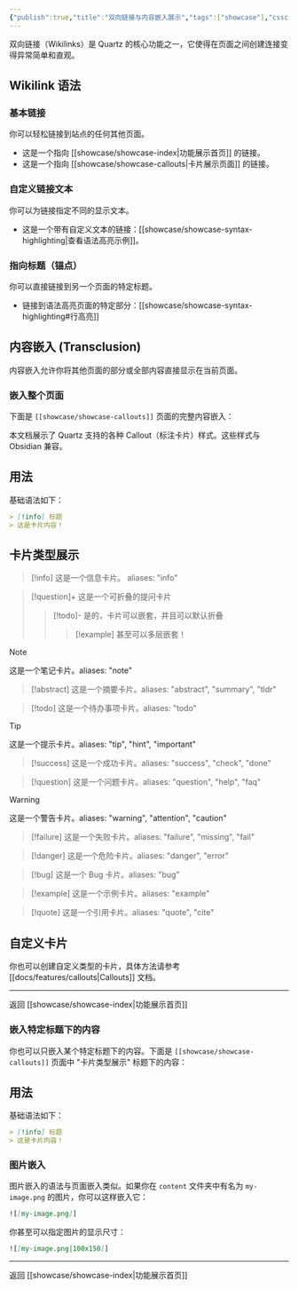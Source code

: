 ```yaml
---
{"publish":true,"title":"双向链接与内容嵌入展示","tags":["showcase"],"cssclasses":""}
---
```




双向链接（Wikilinks）是 Quartz 的核心功能之一，它使得在页面之间创建连接变得异常简单和直观。

## Wikilink 语法

### 基本链接
你可以轻松链接到站点的任何其他页面。
- 这是一个指向 [[showcase/showcase-index\|功能展示首页]] 的链接。
- 这是一个指向 [[showcase/showcase-callouts\|卡片展示页面]] 的链接。

### 自定义链接文本
你可以为链接指定不同的显示文本。
- 这是一个带有自定义文本的链接：[[showcase/showcase-syntax-highlighting\|查看语法高亮示例]]。

### 指向标题（锚点）
你可以直接链接到另一个页面的特定标题。
- 链接到语法高亮页面的特定部分：[[showcase/showcase-syntax-highlighting#行高亮]]

## 内容嵌入 (Transclusion)

内容嵌入允许你将其他页面的部分或全部内容直接显示在当前页面。

### 嵌入整个页面
下面是 `[[showcase/showcase-callouts]]` 页面的完整内容嵌入：



本文档展示了 Quartz 支持的各种 Callout（标注卡片）样式。这些样式与 Obsidian 兼容。

## 用法

基础语法如下：
```markdown
> [!info] 标题
> 这是卡片内容！
```

## 卡片类型展示

> [!info]
> 这是一个信息卡片。 aliases: "info"

> [!question]+ 这是一个可折叠的提问卡片
>
> > [!todo]- 是的，卡片可以嵌套，并且可以默认折叠
> >
> > > [!example] 甚至可以多层嵌套！

> [!note]
> 这是一个笔记卡片。aliases: "note"

> [!abstract]
> 这是一个摘要卡片。aliases: "abstract", "summary", "tldr"

> [!todo]
> 这是一个待办事项卡片。aliases: "todo"

> [!tip]
> 这是一个提示卡片。aliases: "tip", "hint", "important"

> [!success]
> 这是一个成功卡片。aliases: "success", "check", "done"

> [!question]
> 这是一个问题卡片。aliases: "question", "help", "faq"

> [!warning]
> 这是一个警告卡片。aliases: "warning", "attention", "caution"

> [!failure]
> 这是一个失败卡片。aliases: "failure", "missing", "fail"

> [!danger]
> 这是一个危险卡片。aliases: "danger", "error"

> [!bug]
> 这是一个 Bug 卡片。aliases: "bug"

> [!example]
> 这是一个示例卡片。aliases: "example"

> [!quote]
> 这是一个引用卡片。aliases: "quote", "cite"

## 自定义卡片

你也可以创建自定义类型的卡片，具体方法请参考 [[docs/features/callouts\|Callouts]] 文档。

---
返回 [[showcase/showcase-index\|功能展示首页]] 

### 嵌入特定标题下的内容
你也可以只嵌入某个特定标题下的内容。下面是 `[[showcase/showcase-callouts]]` 页面中 "卡片类型展示" 标题下的内容：

## 用法

基础语法如下：
```markdown
> [!info] 标题
> 这是卡片内容！
```


### 图片嵌入
图片嵌入的语法与页面嵌入类似。如果你在 `content` 文件夹中有名为 `my-image.png` 的图片，你可以这样嵌入它：
```markdown
![[my-image.png]]
```
你甚至可以指定图片的显示尺寸：
```markdown
![[my-image.png|100x150]]
```

---
返回 [[showcase/showcase-index\|功能展示首页]] 